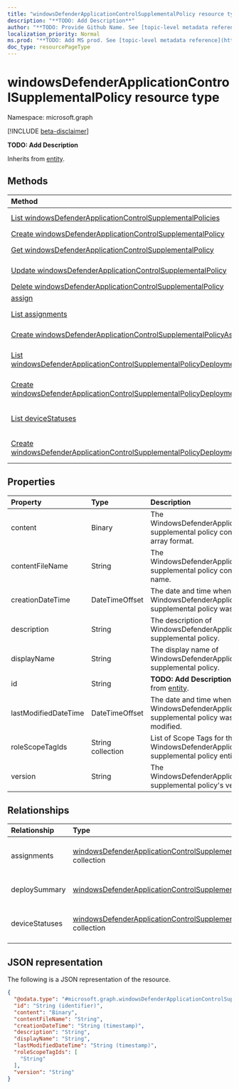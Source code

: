 ```yaml
---
title: "windowsDefenderApplicationControlSupplementalPolicy resource type"
description: "**TODO: Add Description**"
author: "**TODO: Provide Github Name. See [topic-level metadata reference](https://msgo.azurewebsites.net/add/document/guidelines/metadata.html#topic-level-metadata)**"
localization_priority: Normal
ms.prod: "**TODO: Add MS prod. See [topic-level metadata reference](https://msgo.azurewebsites.net/add/document/guidelines/metadata.html#topic-level-metadata)**"
doc_type: resourcePageType
---
```


# windowsDefenderApplicationControlSupplementalPolicy resource type

Namespace: microsoft.graph

[!INCLUDE [beta-disclaimer](../../includes/beta-disclaimer.md)]

**TODO: Add Description**


Inherits from [entity](../resources/entity.md).

## Methods
|Method|Return type|Description|
|:---|:---|:---|
|[List windowsDefenderApplicationControlSupplementalPolicies](../api/windowsdefenderapplicationcontrolsupplementalpolicy-list.md)|[windowsDefenderApplicationControlSupplementalPolicy](../resources/windowsdefenderapplicationcontrolsupplementalpolicy.md) collection|Get a list of the [windowsDefenderApplicationControlSupplementalPolicy](../resources/windowsdefenderapplicationcontrolsupplementalpolicy.md) objects and their properties.|
|[Create windowsDefenderApplicationControlSupplementalPolicy](../api/windowsdefenderapplicationcontrolsupplementalpolicy-create.md)|[windowsDefenderApplicationControlSupplementalPolicy](../resources/windowsdefenderapplicationcontrolsupplementalpolicy.md)|Create a new [windowsDefenderApplicationControlSupplementalPolicy](../resources/windowsdefenderapplicationcontrolsupplementalpolicy.md) object.|
|[Get windowsDefenderApplicationControlSupplementalPolicy](../api/windowsdefenderapplicationcontrolsupplementalpolicy-get.md)|[windowsDefenderApplicationControlSupplementalPolicy](../resources/windowsdefenderapplicationcontrolsupplementalpolicy.md)|Read the properties and relationships of a [windowsDefenderApplicationControlSupplementalPolicy](../resources/windowsdefenderapplicationcontrolsupplementalpolicy.md) object.|
|[Update windowsDefenderApplicationControlSupplementalPolicy](../api/windowsdefenderapplicationcontrolsupplementalpolicy-update.md)|[windowsDefenderApplicationControlSupplementalPolicy](../resources/windowsdefenderapplicationcontrolsupplementalpolicy.md)|Update the properties of a [windowsDefenderApplicationControlSupplementalPolicy](../resources/windowsdefenderapplicationcontrolsupplementalpolicy.md) object.|
|[Delete windowsDefenderApplicationControlSupplementalPolicy](../api/windowsdefenderapplicationcontrolsupplementalpolicy-delete.md)|None|Deletes a [windowsDefenderApplicationControlSupplementalPolicy](../resources/windowsdefenderapplicationcontrolsupplementalpolicy.md) object.|
|[assign](../api/windowsdefenderapplicationcontrolsupplementalpolicy-assign.md)|None|**TODO: Add Description**|
|[List assignments](../api/windowsdefenderapplicationcontrolsupplementalpolicy-list-assignments.md)|[windowsDefenderApplicationControlSupplementalPolicyAssignment](../resources/windowsdefenderapplicationcontrolsupplementalpolicyassignment.md) collection|Get the windowsDefenderApplicationControlSupplementalPolicyAssignment resources from the assignments navigation property.|
|[Create windowsDefenderApplicationControlSupplementalPolicyAssignment](../api/windowsdefenderapplicationcontrolsupplementalpolicy-post-assignments.md)|[windowsDefenderApplicationControlSupplementalPolicyAssignment](../resources/windowsdefenderapplicationcontrolsupplementalpolicyassignment.md)|Create a new windowsDefenderApplicationControlSupplementalPolicyAssignment object.|
|[List windowsDefenderApplicationControlSupplementalPolicyDeploymentSummary](../api/windowsdefenderapplicationcontrolsupplementalpolicy-list-deploysummary.md)|[windowsDefenderApplicationControlSupplementalPolicyDeploymentSummary](../resources/windowsdefenderapplicationcontrolsupplementalpolicydeploymentsummary.md) collection|Get the windowsDefenderApplicationControlSupplementalPolicyDeploymentSummary resources from the deploySummary navigation property.|
|[Create windowsDefenderApplicationControlSupplementalPolicyDeploymentSummary](../api/windowsdefenderapplicationcontrolsupplementalpolicy-post-deploysummary.md)|[windowsDefenderApplicationControlSupplementalPolicyDeploymentSummary](../resources/windowsdefenderapplicationcontrolsupplementalpolicydeploymentsummary.md)|Create a new windowsDefenderApplicationControlSupplementalPolicyDeploymentSummary object.|
|[List deviceStatuses](../api/windowsdefenderapplicationcontrolsupplementalpolicy-list-devicestatuses.md)|[windowsDefenderApplicationControlSupplementalPolicyDeploymentStatus](../resources/windowsdefenderapplicationcontrolsupplementalpolicydeploymentstatus.md) collection|Get the windowsDefenderApplicationControlSupplementalPolicyDeploymentStatus resources from the deviceStatuses navigation property.|
|[Create windowsDefenderApplicationControlSupplementalPolicyDeploymentStatus](../api/windowsdefenderapplicationcontrolsupplementalpolicy-post-devicestatuses.md)|[windowsDefenderApplicationControlSupplementalPolicyDeploymentStatus](../resources/windowsdefenderapplicationcontrolsupplementalpolicydeploymentstatus.md)|Create a new windowsDefenderApplicationControlSupplementalPolicyDeploymentStatus object.|

## Properties
|Property|Type|Description|
|:---|:---|:---|
|content|Binary|The WindowsDefenderApplicationControl supplemental policy content in byte array format.|
|contentFileName|String|The WindowsDefenderApplicationControl supplemental policy content's file name.|
|creationDateTime|DateTimeOffset|The date and time when the WindowsDefenderApplicationControl supplemental policy was uploaded.|
|description|String|The description of WindowsDefenderApplicationControl supplemental policy.|
|displayName|String|The display name of WindowsDefenderApplicationControl supplemental policy.|
|id|String|**TODO: Add Description** Inherited from [entity](../resources/entity.md).|
|lastModifiedDateTime|DateTimeOffset|The date and time when the WindowsDefenderApplicationControl supplemental policy was last modified.|
|roleScopeTagIds|String collection|List of Scope Tags for this WindowsDefenderApplicationControl supplemental policy entity.|
|version|String|The WindowsDefenderApplicationControl supplemental policy's version.|

## Relationships
|Relationship|Type|Description|
|:---|:---|:---|
|assignments|[windowsDefenderApplicationControlSupplementalPolicyAssignment](../resources/windowsdefenderapplicationcontrolsupplementalpolicyassignment.md) collection|The associated group assignments for this WindowsDefenderApplicationControl supplemental policy.|
|deploySummary|[windowsDefenderApplicationControlSupplementalPolicyDeploymentSummary](../resources/windowsdefenderapplicationcontrolsupplementalpolicydeploymentsummary.md)|WindowsDefenderApplicationControl supplemental policy deployment summary.|
|deviceStatuses|[windowsDefenderApplicationControlSupplementalPolicyDeploymentStatus](../resources/windowsdefenderapplicationcontrolsupplementalpolicydeploymentstatus.md) collection|The list of device deployment states for this WindowsDefenderApplicationControl supplemental policy.|

## JSON representation
The following is a JSON representation of the resource.
<!-- {
  "blockType": "resource",
  "keyProperty": "id",
  "@odata.type": "microsoft.graph.windowsDefenderApplicationControlSupplementalPolicy",
  "baseType": "microsoft.graph.entity",
  "openType": false
}
-->
``` json
{
  "@odata.type": "#microsoft.graph.windowsDefenderApplicationControlSupplementalPolicy",
  "id": "String (identifier)",
  "content": "Binary",
  "contentFileName": "String",
  "creationDateTime": "String (timestamp)",
  "description": "String",
  "displayName": "String",
  "lastModifiedDateTime": "String (timestamp)",
  "roleScopeTagIds": [
    "String"
  ],
  "version": "String"
}
```

